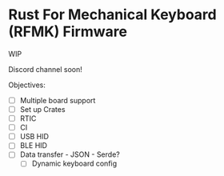 # Rust For Mechanical Keyboard (RFMK) Firmware

WIP

Discord channel soon!

Objectives:
- [ ] Multiple board support
- [ ] Set up Crates
- [ ] RTIC
- [ ] CI
- [ ] USB HID
- [ ] BLE HID
- [ ] Data transfer - JSON - Serde?
  - [ ] Dynamic keyboard config
